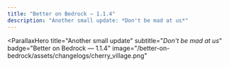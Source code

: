 ```yaml
---
title: "Better on Bedrock — 1.1.4"
description: "Another small update: *Don't be mad at us*"
---
```


<ParallaxHero
    title="Another small update"
    subtitle="*Don't be mad at us*"
    badge="Better on Bedrock — 1.1.4"
    image="/better-on-bedrock/assets/changelogs/cherry_village.png"
></ParallaxHero>
